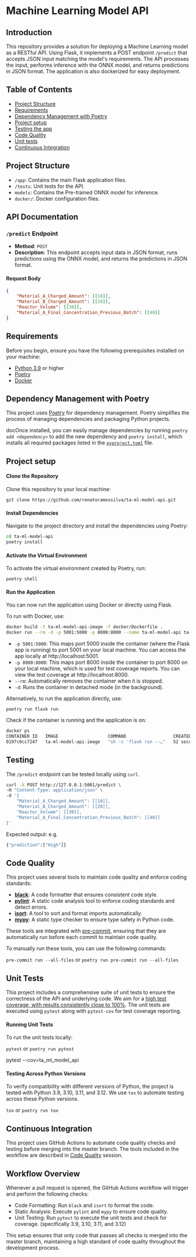 # Machine Learning Model API

## Introduction

This repository provides a solution for deploying a Machine Learning model as a RESTful API. Using Flask, it implements a POST endpoint `/predict` that accepts JSON input matching the model's requirements. The API processes the input, performs inference with the ONNX model, and returns predictions in JSON format. The application is also dockerized for easy deployment.


## Table of Contents

- [Project Structure](#project-structure)
- [Requirements](#requirements)
- [Dependency Management with Poetry](#dependency-management-with-poetry)
- [Project setup](#project-setup)
- [Testing the app](#testing)
- [Code Quality](#code-quality)
- [Unit tests](#unity-test)
- [Continuous Integration](#continuous-integration)


## Project Structure

- `/app`: Contains the main Flask application files.
- `/tests`: Unit tests for the API.
- `models`: Contains the Pre-trained ONNX model for inference.
- `docker/`: Docker configuration files.


## API Documentation

### `/predict` Endpoint
- **Method**: `POST`
- **Description**: This endpoint accepts input data in JSON format, runs predictions using the ONNX model, and returns the predictions in JSON format.

#### Request Body
```json
{
    "Material_A_Charged_Amount": [[10]],
    "Material_B_Charged_Amount": [[20]],
    "Reactor_Volume": [[30]],
    "Material_A_Final_Concentration_Previous_Batch": [[40]]
}
```

## Requirements

Before you begin, ensure you have the following prerequisites installed on your machine:

- [Python 3.9](https://www.python.org/downloads/) or higher
- [Poetry](https://python-poetry.org/docs/#installation)
- [Docker](https://www.docker.com/get-started)


## Dependency Management with Poetry

This project uses [Poetry](https://python-poetry.org/) for dependency management. Poetry simplifies the process of managing dependencies and packaging Python projects.

docOnce installed, you can easily manage dependencies by running `poetry add <dependency>` to add the new dependency and `poetry install`, which installs all required packages listed in the [`pyproject.toml`](pyproject.toml)
 file.


## Project setup

#### Clone the Repository
Clone this repository to your local machine:

`git clone https://github.com/renatoramossilva/ta-ml-model-api.git`


#### Install Dependencies
Navigate to the project directory and install the dependencies using Poetry:

```bash
cd ta-ml-model-api
poetry install
```


#### Activate the Virtual Environment
To activate the virtual environment created by Poetry, run:

`poetry shell`


#### Run the Application
You can now run the application using Docker or directly using Flask.

To run with Docker, use:

```bash
docker build -t ta-ml-model-api-image -f docker/Dockerfile .
docker run --rm -d -p 5001:5000 -p 8000:8000 --name ta-ml-model-api ta-ml-model-api-image
```

- `-p 5001:5000`: This maps port 5000 inside the container (where the Flask app is running) to port 5001 on your local machine. You can access the app locally at http://localhost:5001.
- `-p 8000:8000`: This maps port 8000 inside the container to port 8000 on your local machine, which is used for test coverage reports. You can view the test coverage at http://localhost:8000.
- `--rm`: Automatically removes the container when it is stopped.
- `-d`: Runs the container in detached mode (in the background).

Alternatively, to run the application directly, use:

`poetry run flask run`

Check if the container is running and the application is on:

```bash
docker ps
CONTAINER ID   IMAGE                   COMMAND                  CREATED          STATUS          PORTS                              NAMES
0197c0cc7247   ta-ml-model-api-image   "sh -c 'flask run --…"   52 seconds ago   Up 51 seconds   8000/tcp, 0.0.0.0:5001->5000/tcp   ta-ml-model-api
```

## Testing

The `/predict` endpoint can be tested locally using `curl`.

```bash
curl -X POST http://127.0.0.1:5001/predict \
-H "Content-Type: application/json" \
-d '{
    "Material_A_Charged_Amount": [[10]],
    "Material_B_Charged_Amount": [[20]],
    "Reactor_Volume": [[30]],
    "Material_A_Final_Concentration_Previous_Batch": [[40]]
}'
```

Expected output:
e.g.

```bash
{"prediction":["High"]}
```


## Code Quality

This project uses several tools to maintain code quality and enforce coding standards:

- **[black](https://black.readthedocs.io/)**: A code formatter that ensures consistent code style.
- **[pylint](https://pylint.pycqa.org/)**: A static code analysis tool to enforce coding standards and detect errors.
- **[isort](https://pycqa.github.io/isort/)**: A tool to sort and format imports automatically.
- **[mypy](http://mypy-lang.org/)**: A static type checker to ensure type safety in Python code.

These tools are integrated with [pre-commit](https://pre-commit.com/), ensuring that they are automatically run before each commit to maintain code quality.

To manually run these tools, you can use the following commands:

`pre-commit run --all-files` or `poetry run pre-commit run --all-files`

## Unit Tests

This project includes a comprehensive suite of unit tests to ensure the correctness of the API and underlying code. We aim for a [high test coverage, with results consistently close to 100%](http://localhost:8000). The unit tests are executed using `pytest` along with `pytest-cov` for test coverage reporting.

#### Running Unit Tests

To run the unit tests locally:

`pytest` or `poetry run pytest`


pytest --cov=ta_ml_model_api


#### Testing Across Python Versions
To verify compatibility with different versions of Python, the project is tested with Python 3.9, 3.10, 3.11, and 3.12. We use `tox` to automate testing across these Python versions.

`tox` or `poetry run tox`


## Continuous Integration

This project uses GitHub Actions to automate code quality checks and testing before merging into the master branch. The tools  included in the workflow are described in [Code Quality](#code-quality) session.


## Workflow Overview
Whenever a pull request is opened, the GitHub Actions workflow will trigger and perform the following checks:

- Code Formatting: Run `black` and `isort` to format the code.
- Static Analysis: Execute `pylint` and `mypy` to ensure code quality.
- Unit Testing: Run `pytest` to execute the unit tests and check for coverage. (specifically 3.9, 3.10, 3.11, and 3.12)

This setup ensures that only code that passes all checks is merged into the master branch, maintaining a high standard of code quality throughout the development process.
